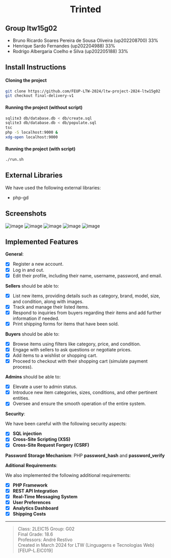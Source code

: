 <h1 align="center"> Trinted </h1>

## Group ltw15g02

- Bruno Ricardo Soares Pereira de Sousa Oliveira (up202208700) 33%
- Henrique Sardo Fernandes (up202204988) 33%
- Rodrigo Albergaria Coelho e Silva (up202205188) 33%

## Install Instructions

#### Cloning the project

```sh
git clone https://github.com/FEUP-LTW-2024/ltw-project-2024-ltw15g02
git checkout final-delivery-v1
```

#### Running the project (without script)

```sh
sqlite3 db/database.db < db/create.sql
sqlite3 db/database.db < db/populate.sql
tsc
php -S localhost:9000 &
xdg-open localhost:9000
```

#### Running the project (with script)

```sh
./run.sh
```

## External Libraries

We have used the following external libraries:

- php-gd

## Screenshots

![image](https://github.com/FEUP-LTW-2024/ltw-project-2024-ltw15g02/assets/123483459/5a8f8486-2ecb-4365-bc24-247091fe7c04)
![image](https://github.com/FEUP-LTW-2024/ltw-project-2024-ltw15g02/assets/123483459/23ee2759-5123-43b9-bf71-00d4f4865f63)
![image](https://github.com/FEUP-LTW-2024/ltw-project-2024-ltw15g02/assets/123483459/75076d79-263b-4d3b-85f5-b8b4cee8e3c2)
![image](https://github.com/FEUP-LTW-2024/ltw-project-2024-ltw15g02/assets/123483459/379e2604-f57c-4f3f-a05c-69715571a0d0)
![image](https://github.com/FEUP-LTW-2024/ltw-project-2024-ltw15g02/assets/123483459/514e665b-b5b9-40f1-9fd3-d4614e83e03f)


## Implemented Features

**General**:

- [X] Register a new account.
- [X] Log in and out.
- [X] Edit their profile, including their name, username, password, and email.

**Sellers**  should be able to:

- [X] List new items, providing details such as category, brand, model, size, and condition, along with images.
- [X] Track and manage their listed items.
- [X] Respond to inquiries from buyers regarding their items and add further information if needed.
- [X] Print shipping forms for items that have been sold.

**Buyers**  should be able to:

- [X] Browse items using filters like category, price, and condition.
- [X] Engage with sellers to ask questions or negotiate prices.
- [X] Add items to a wishlist or shopping cart.
- [X] Proceed to checkout with their shopping cart (simulate payment process).

**Admins**  should be able to:

- [X] Elevate a user to admin status.
- [X] Introduce new item categories, sizes, conditions, and other pertinent entities.
- [X] Oversee and ensure the smooth operation of the entire system.

**Security**:

We have been careful with the following security aspects:

- [X] **SQL injection**
- [X] **Cross-Site Scripting (XSS)**
- [X] **Cross-Site Request Forgery (CSRF)**

**Password Storage Mechanism**: PHP **password_hash** and **password_verify**

**Aditional Requirements**:

We also implemented the following additional requirements:

- [X] **PHP Framework**
- [X] **REST API Integration**
- [X] **Real-Time Messaging System**
- [X] **User Preferences**
- [X] **Analytics Dashboard**
- [X] **Shipping Costs**

---

> Class: 2LEIC15 Group: G02  
> Final Grade: 18.6  
> Professors: André Restivo    
> Created in March 2024 for LTW (Linguagens e Tecnologias Web) [FEUP-L.EIC019]  
